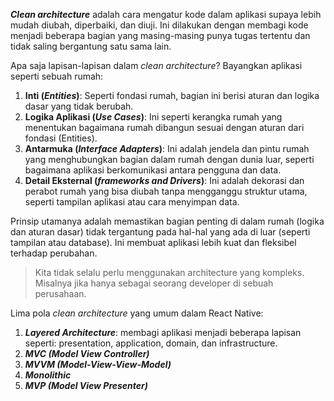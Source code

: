 **_Clean architecture_** adalah cara mengatur kode dalam aplikasi supaya lebih mudah diubah, diperbaiki, dan diuji. Ini dilakukan dengan membagi kode menjadi beberapa bagian yang masing-masing punya tugas tertentu dan tidak saling bergantung satu sama lain.

Apa saja lapisan-lapisan dalam _clean architecture_? Bayangkan aplikasi seperti sebuah rumah:

1. **Inti (_Entities_)**: Seperti fondasi rumah, bagian ini berisi aturan dan logika dasar yang tidak berubah.
2. **Logika Aplikasi (_Use Cases_)**: Ini seperti kerangka rumah yang menentukan bagaimana rumah dibangun sesuai dengan aturan dari fondasi (Entities).
3. **Antarmuka (_Interface Adapters_)**: Ini adalah jendela dan pintu rumah yang menghubungkan bagian dalam rumah dengan dunia luar, seperti bagaimana aplikasi berkomunikasi antara pengguna dan data.
4. **Detail Eksternal (_frameworks and Drivers_)**: Ini adalah dekorasi dan perabot rumah yang bisa diubah tanpa mengganggu struktur utama, seperti tampilan aplikasi atau cara menyimpan data.

Prinsip utamanya adalah memastikan bagian penting di dalam rumah (logika dan aturan dasar) tidak tergantung pada hal-hal yang ada di luar (seperti tampilan atau database). Ini membuat aplikasi lebih kuat dan fleksibel terhadap perubahan.

> Kita tidak selalu perlu menggunakan architecture yang kompleks. Misalnya jika hanya sebagai seorang developer di sebuah perusahaan.

Lima pola _clean architecture_ yang umum dalam React Native:

1. **_Layered Architecture_**: membagi aplikasi menjadi beberapa lapisan seperti: presentation, application, domain, dan infrastructure.
2. **_MVC (Model View Controller)_**
3. **_MVVM (Model-View-View-Model)_**
4. **_Monolithic_**
5. **_MVP (Model View Presenter)_**
